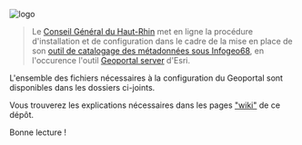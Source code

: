 ![logo](http://www.cg68.fr/templates/cg68/images/logo_cg68.jpg) 


> Le [Conseil Général du Haut-Rhin](http://www.cg68.fr) met en ligne la procédure d'installation et de configuration dans le cadre de la mise en place de son [outil de catalogage des métadonnées sous Infogeo68](http://www.infogeo68.fr/Infogeo68/CMS/metadonnees), en l'occurence l'outil [Geoportal server](http://geoportal.sourceforge.net/) d'Esri.


L'ensemble des fichiers nécessaires à la configuration du Geoportal sont disponibles dans les dossiers ci-joints.

Vous trouverez les explications nécessaires dans les pages ["wiki"](https://github.com/infogeo68/geoportal/wiki/Home) de ce dépôt.

Bonne lecture !